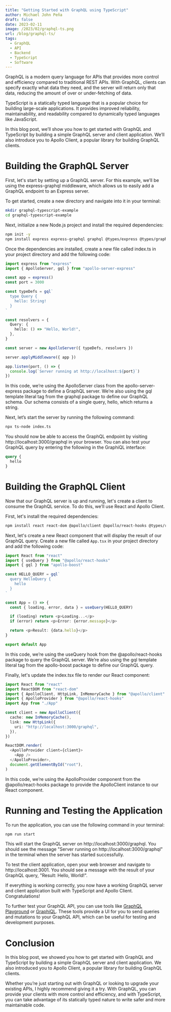 ```yaml
---
title: "Getting Started with GraphQL using TypeScript"
author: Michael John Peña
draft: false
date: 2023-02-11
image: /2023/02/graphql-ts.png
url: /blog/graphql-ts/
tags:
  - GraphQL
  - API
  - Backend
  - TypeScript
  - Software
---
```


GraphQL is a modern query language for APIs that provides more control and efficiency compared to traditional REST APIs. With GraphQL, clients can specify exactly what data they need, and the server will return only that data, reducing the amount of over or under-fetching of data.

TypeScript is a statically typed language that is a popular choice for building large-scale applications. It provides improved reliability, maintainability, and readability compared to dynamically typed languages like JavaScript.

In this blog post, we’ll show you how to get started with GraphQL and TypeScript by building a simple GraphQL server and client application. We’ll also introduce you to Apollo Client, a popular library for building GraphQL clients.

# Building the GraphQL Server

First, let's start by setting up a GraphQL server. For this example, we’ll be using the express-graphql middleware, which allows us to easily add a GraphQL endpoint to an Express server.

To get started, create a new directory and navigate into it in your terminal:

```bash
mkdir graphql-typescript-example
cd graphql-typescript-example
```

Next, initialize a new Node.js project and install the required dependencies:

```bash
npm init -y
npm install express express-graphql graphql @types/express @types/graphql

```

Once the dependencies are installed, create a new file called index.ts in your project directory and add the following code:

```typescript
import express from "express"
import { ApolloServer, gql } from "apollo-server-express"

const app = express()
const port = 3000

const typeDefs = gql`
  type Query {
    hello: String!
  }
`

const resolvers = {
  Query: {
    hello: () => "Hello, World!",
  },
}

const server = new ApolloServer({ typeDefs, resolvers })

server.applyMiddleware({ app })

app.listen(port, () => {
  console.log(`Server running at http://localhost:${port}`)
})
```

In this code, we’re using the ApolloServer class from the apollo-server-express package to define a GraphQL server. We’re also using the gql template literal tag from the graphql package to define our GraphQL schema. Our schema consists of a single query, hello, which returns a string.

Next, let’s start the server by running the following command:

```bash
npx ts-node index.ts
```

You should now be able to access the GraphQL endpoint by visiting http://localhost:3000/graphql in your browser. You can also test your GraphQL query by entering the following in the GraphiQL interface:

```graphql
query {
  hello
}
```

# Building the GraphQL Client

Now that our GraphQL server is up and running, let's create a client to consume the GraphQL service. To do this, we’ll use React and Apollo Client.

First, let's install the required dependencies:

```bash
npm install react react-dom @apollo/client @apollo/react-hooks @types/react @types/react

```

Next, let's create a new React component that will display the result of our GraphQL query. Create a new file called `App.tsx` in your project directory and add the following code:

```typescript
import React from "react"
import { useQuery } from "@apollo/react-hooks"
import { gql } from "apollo-boost"

const HELLO_QUERY = gql`
  query HelloQuery {
    hello
  }
`

const App = () => {
  const { loading, error, data } = useQuery(HELLO_QUERY)

  if (loading) return <p>Loading...</p>
  if (error) return <p>Error: {error.message}</p>

  return <p>Result: {data.hello}</p>
}

export default App
```

In this code, we’re using the useQuery hook from the @apollo/react-hooks package to query the GraphQL server. We’re also using the gql template literal tag from the apollo-boost package to define our GraphQL query.

Finally, let's update the index.tsx file to render our React component:

```typescript
import React from "react"
import ReactDOM from "react-dom"
import { ApolloClient, HttpLink, InMemoryCache } from "@apollo/client"
import { ApolloProvider } from "@apollo/react-hooks"
import App from "./App"

const client = new ApolloClient({
  cache: new InMemoryCache(),
  link: new HttpLink({
    uri: "http://localhost:3000/graphql",
  }),
})

ReactDOM.render(
  <ApolloProvider client={client}>
    <App />
  </ApolloProvider>,
  document.getElementById("root"),
)
```

In this code, we’re using the ApolloProvider component from the @apollo/react-hooks package to provide the ApolloClient instance to our React component.

# Running and Testing the Application

To run the application, you can use the following command in your terminal:

```bash
npm run start
```

This will start the GraphQL server on http://localhost:3000/graphql. You should see the message "Server running on http://localhost:3000/graphql" in the terminal when the server has started successfully.

To test the client application, open your web browser and navigate to http://localhost:3001. You should see a message with the result of your GraphQL query, "Result: Hello, World!".

If everything is working correctly, you now have a working GraphQL server and client application built with TypeScript and Apollo Client. Congratulations!

To further test your GraphQL API, you can use tools like [GraphQL Playground](https://github.com/prisma-labs/graphql-playground) or [GraphiQL](https://github.com/graphql/graphiql). These tools provide a UI for you to send queries and mutations to your GraphQL API, which can be useful for testing and development purposes.

# Conclusion

In this blog post, we showed you how to get started with GraphQL and TypeScript by building a simple GraphQL server and client application. We also introduced you to Apollo Client, a popular library for building GraphQL clients.

Whether you’re just starting out with GraphQL or looking to upgrade your existing APIs, I highly recommend giving it a try. With GraphQL, you can provide your clients with more control and efficiency, and with TypeScript, you can take advantage of its statically typed nature to write safer and more maintainable code.
